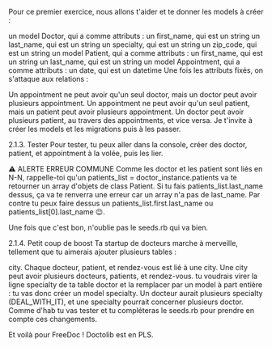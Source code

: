 Pour ce premier exercice, nous allons t'aider et te donner les models à créer :

un model Doctor, qui a comme attributs :
un first_name, qui est un string
un last_name, qui est un string
un specialty, qui est un string
un zip_code, qui est un string
un model Patient, qui a comme attributs :
un first_name, qui est un string
un last_name, qui est un string
un model Appointment, qui a comme attributs :
un date, qui est un datetime
Une fois les attributs fixés, on s'attaque aux relations :

Un appointment ne peut avoir qu'un seul doctor, mais un doctor peut avoir plusieurs appointment.
Un appointment ne peut avoir qu'un seul patient, mais un patient peut avoir plusieurs appointment.
Un doctor peut avoir plusieurs patient, au travers des appointments, et vice versa.
Je t'invite à créer les models et les migrations puis à les passer.

2.1.3. Tester
Pour tester, tu peux aller dans la console, créer des doctor, patient, et appointment à la volée, puis les lier.

⚠️ ALERTE ERREUR COMMUNE
Comme les doctor et les patient sont liés en N-N, rappelle-toi qu'un patients_list = doctor_instance.patients va te retourner un array d'objets de class Patient.
Si tu fais patients_list.last_name dessus, ça va te renverra une erreur car un array n'a pas de last_name.
Par contre tu peux faire dessus un patients_list.first.last_name ou patients_list[0].last_name 😉.

Une fois que c'est bon, n'oublie pas le seeds.rb qui va bien.

2.1.4. Petit coup de boost
Ta startup de docteurs marche à merveille, tellement que tu aimerais ajouter plusieurs tables :

city. Chaque docteur, patient, et rendez-vous est lié à une city. Une city peut avoir plusieurs docteurs, patients, et rendez-vous.
tu voudrais virer la ligne specialty de ta table doctor et la remplacer par un model à part entière : tu vas donc créer un model specialty. Un docteur aurait plusieurs specialty (DEAL_WITH_IT), et une specialty pourrait concerner plusieurs doctor.
Comme d'hab tu vas tester et tu compléteras le seeds.rb pour prendre en compte ces changements.

Et voilà pour FreeDoc ! Doctolib est en PLS.
